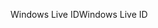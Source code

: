 <span data-ttu-id="2962a-101">Windows Live ID</span><span class="sxs-lookup"><span data-stu-id="2962a-101">Windows Live ID</span></span>